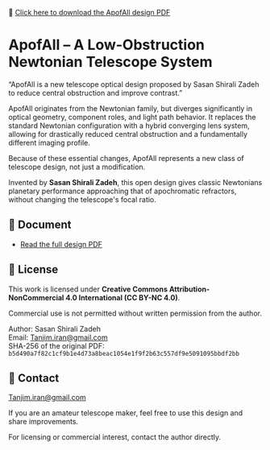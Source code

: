 📄 [Click here to download the ApofAll design PDF](./apofall.pdf)

# ApofAll – A Low-Obstruction Newtonian Telescope System

“ApofAll is a new telescope optical design proposed by Sasan Shirali Zadeh to reduce central obstruction and improve contrast.”

ApofAll originates from the Newtonian family, but diverges significantly in optical geometry, component roles, and light path behavior. It replaces the standard Newtonian configuration with a hybrid converging lens system, allowing for drastically reduced central obstruction and a fundamentally different imaging profile.

Because of these essential changes, ApofAll represents a new class of telescope design, not just a modification.

Invented by **Sasan Shirali Zadeh**, this open design gives classic Newtonians planetary performance approaching that of apochromatic refractors, without changing the telescope's focal ratio.

## 📄 Document

- [Read the full design PDF](./apofall.pdf)

## 🔐 License

This work is licensed under **Creative Commons Attribution-NonCommercial 4.0 International (CC BY-NC 4.0)**.

Commercial use is not permitted without written permission from the author.

Author: Sasan Shirali Zadeh  
Email: Tanjim.iran@gmail.com  
SHA-256 of the original PDF:  
`b5d490a7f82c1cf9b1e4d73a8beac1054e1f9f2b63c557df9e5091095bbdf2bb`

## 💬 Contact 
Tanjim.iran@gmail.com

If you are an amateur telescope maker, feel free to use this design and share improvements.

For licensing or commercial interest, contact the author directly.
